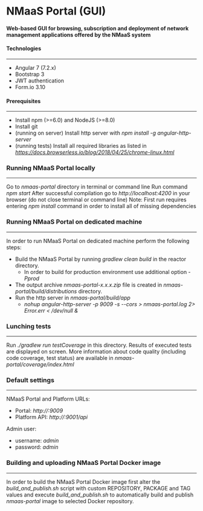 # NMaaS Portal (GUI)

#### Web-based GUI for browsing, subscription and deployment of network management applications offered by the NMaaS system

#### Technologies
---
 * Angular 7 (7.2.x)
 * Bootstrap 3
 * JWT authentication
 * Form.io 3.10

#### Prerequisites
---
 + Install npm (>=6.0) and NodeJS (>=8.0)
 + Install git
 + (running on server) Install http server with *npm install -g angular-http-server*
 + (running tests) Install all required libraries as listed in *https://docs.browserless.io/blog/2018/04/25/chrome-linux.html*

### Running NMaaS Portal locally
---
Go to *nmaas-portal* directory in terminal or command line
Run command *npm start*
After successful compilation go to *http://localhost:4200* in your browser (do not close terminal or command line)
Note: First run requires entering *npm install* command in order to install all of missing dependencies

### Running NMaaS Portal on dedicated machine
---
  In order to run NMaaS Portal on dedicated machine perform the following steps:
  + Build the NMaaS Portal by running *gradlew clean build* in the reactor directory.
    - In order to build for production environment use additional option *-Pprod*
  + The output archive *nmaas-portal-x.x.x.zip* file is created in *nmaas-portal/build/distributions* directory.
  + Run the http server in *nmaas-portal/build/app*
    - *nohup angular-http-server -p 9009 -s --cors > nmaas-portal.log 2> Error.err < /dev/null &*

### Lunching tests
---
Run *./gradlew run testCoverage* in this directory.
Results of executed tests are displayed on screen. 
More information about code quality (including code coverage, test status) are available in *nmaas-portal/coverage/index.html*

### Default settings
---
NMaaS Portal and Platform URLs:
+ Portal: *http://<HOSTNAME>:9009*
+ Platform API: *http://<HOSTNAME>:9001/api*

Admin user:
+ username: *admin*
+ password: *admin*
    
### Building and uploading NMaaS Portal Docker image
---
In order to build the NMaaS Portal Docker image first alter the *build_and_publish.sh* script with custom REPOSITORY, PACKAGE and TAG values and execute *build_and_publish.sh* to automatically build and publish *nmaas-portal* image to selected Docker repository.
